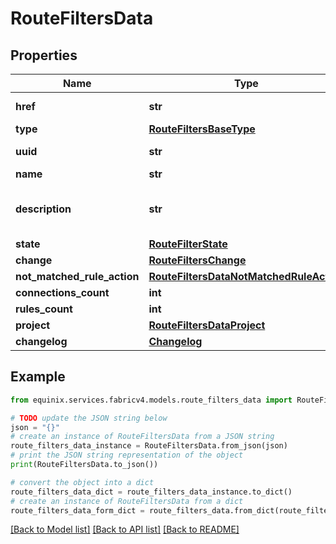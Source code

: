 # RouteFiltersData


## Properties

Name | Type | Description | Notes
------------ | ------------- | ------------- | -------------
**href** | **str** | Route filter URI | [optional] 
**type** | [**RouteFiltersBaseType**](RouteFiltersBaseType.md) |  | [optional] 
**uuid** | **str** | Route filter identifier | [optional] 
**name** | **str** |  | [optional] 
**description** | **str** | Customer-provided connection description | [optional] 
**state** | [**RouteFilterState**](RouteFilterState.md) |  | [optional] 
**change** | [**RouteFiltersChange**](RouteFiltersChange.md) |  | [optional] 
**not_matched_rule_action** | [**RouteFiltersDataNotMatchedRuleAction**](RouteFiltersDataNotMatchedRuleAction.md) |  | [optional] 
**connections_count** | **int** |  | [optional] 
**rules_count** | **int** |  | [optional] 
**project** | [**RouteFiltersDataProject**](RouteFiltersDataProject.md) |  | [optional] 
**changelog** | [**Changelog**](Changelog.md) |  | [optional] 

## Example

```python
from equinix.services.fabricv4.models.route_filters_data import RouteFiltersData

# TODO update the JSON string below
json = "{}"
# create an instance of RouteFiltersData from a JSON string
route_filters_data_instance = RouteFiltersData.from_json(json)
# print the JSON string representation of the object
print(RouteFiltersData.to_json())

# convert the object into a dict
route_filters_data_dict = route_filters_data_instance.to_dict()
# create an instance of RouteFiltersData from a dict
route_filters_data_form_dict = route_filters_data.from_dict(route_filters_data_dict)
```
[[Back to Model list]](../README.md#documentation-for-models) [[Back to API list]](../README.md#documentation-for-api-endpoints) [[Back to README]](../README.md)



